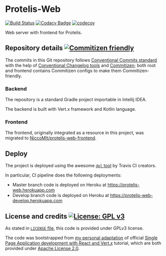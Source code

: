 # Protelis-Web

[![Build Status](https://travis-ci.com/NiccoMlt/Protelis-Web.svg?token=gFNEyVkpY7xNqwmKzp7q&branch=master)](https://travis-ci.com/NiccoMlt/Protelis-Web)
[![Codacy Badge](https://api.codacy.com/project/badge/Grade/02e402a5fe824dc7a05d447ed33b6c11)](https://www.codacy.com/manual/NiccoMlt/Protelis-Web?utm_source=github.com&amp;utm_medium=referral&amp;utm_content=NiccoMlt/Protelis-Web&amp;utm_campaign=Badge_Grade)
[![codecov](https://codecov.io/gh/NiccoMlt/Protelis-Web/branch/master/graph/badge.svg)](https://codecov.io/gh/NiccoMlt/Protelis-Web)

Web server with frontend for Protelis.

## Repository details [![Commitizen friendly](https://img.shields.io/badge/commitizen-friendly-brightgreen.svg)](http://commitizen.github.io/cz-cli/)

The commits in this Git repository follows [Conventional Commits standard](https://www.conventionalcommits.org/en/)
with the help of [Conventional Changelog tools](https://github.com/conventional-changelog/conventional-changelog)
and [Commitizen](http://commitizen.github.io/cz-cli/); both root and frontend contains Commitizen configs to make them Commitizen-friendly.

### Backend

The repository is a standard Gradle project importable in Intellij IDEA.

The backend is built with Vert.x framework and Kotlin language.

### Frontend

The frontend, originally integrated as a resource in this project, was migrated to [NiccoMlt/protelis-web-frontend](https://github.com/NiccoMlt/protelis-web-frontend).

## Deploy

The project is deployed using the awesome [`dpl` tool](https://github.com/travis-ci/dpl) by Travis CI creators.

In particular, CI pipeline does the following deployments:

- Master branch code is deployed on Heroku at <https://protelis-web.herokuapp.com>
- Develop branch code is deployed on Heroku at <https://protelis-web-develop.herokuapp.com>

## License and credits [![License: GPL v3](https://img.shields.io/badge/License-GPLv3-blue.svg)](https://www.gnu.org/licenses/gpl-3.0)

As stated in [`LICENSE` file](./LICENSE), this code is provided under GPLv3 license.

The code was bootstrapped from [my personal adaptation](https://github.com/NiccoMlt/single-page-react-vertx-howt) of official [Single Page Application development with React and Vert.x](https://how-to.vertx.io/single-page-react-vertx-howto/) tutorial, which are both provided under [Apache License 2.0](https://opensource.org/licenses/Apache-2.0).
